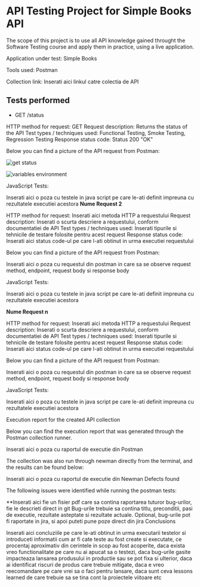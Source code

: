 # API Testing Project for **Simple Books API**

The scope of this project is to use all API knowledge gained throught the Software Testing course and apply them in practice, using a live application.

Application under test: Simple Books

Tools used: Postman

Collection link: Inserati aici linkul catre colectia de API

## **Tests performed**

- GET /status

HTTP method for request: GET
Request description: Returns the status of the API
Test types / techniques used: Functional Testing, Smoke Testing, Regression Testing
Response status code: Status 200 "OK"

Below you can find a picture of the API request from Postman:

 ![get status](https://github.com/bnicolae1986/Manual_Testing_API/assets/156198321/9df01ec7-6fea-446e-81bc-54b4b1904559)

 ![variables environment](https://github.com/bnicolae1986/Manual_Testing_API/assets/156198321/7d2ef788-8bc2-4cd4-97a1-6a3069bbf62c)

JavaScript Tests:

 Inserati aici o poza cu testele in java script pe care le-ati definit impreuna cu rezultatele executiei acestora
    **Nume Request 2**

   HTTP method for request: Inserati aici metoda HTTP a requestului
    Request description: Inserati o scurta descriere a requestului, conform documentatiei de API
    Test types / techniques used: Inserati tipurile si tehnicile de testare folosite pentru acest request
    Response status code: Inserati aici status code-ul pe care l-ati obtinut in urma executiei requestului

   Below you can find a picture of the API request from Postman:

   Inserati aici o poza cu requestul din postman in care sa se observe request method, endpoint, request body si response body

   JavaScript Tests:

   Inserati aici o poza cu testele in java script pe care le-ati definit impreuna cu rezultatele executiei acestora

   
   **Nume Request n**

   HTTP method for request: Inserati aici metoda HTTP a requestului
    Request description: Inserati o scurta descriere a requestului, conform documentatiei de API
    Test types / techniques used: Inserati tipurile si tehnicile de testare folosite pentru acest request
    Response status code: Inserati aici status code-ul pe care l-ati obtinut in urma executiei requestului

   Below you can find a picture of the API request from Postman:

   Inserati aici o poza cu requestul din postman in care sa se observe request method, endpoint, request body si response body

   JavaScript Tests:

   Inserati aici o poza cu testele in java script pe care le-ati definit impreuna cu rezultatele executiei acestora

Execution report for the created API collection

Below you can find the execution report that was generated through the Postman collection runner.

Inserati aici o poza cu raportul de executie din Postman

The collection was also run through newman directly from the terminal, and the results can be found below:

Inserati aici o poza cu raportul de executie din Newman
Defects found

The following issues were identified while running the postman tests:

**Inserati aici fie un fisier pdf care sa contina raportarea tuturor bug-urilor, fie le descrieti direct in git Bug-urile trebuie sa contina titlu, preconditii, pasi de executie, rezultate asteptate si rezultate actuale. Optional, bug-urile pot fi raportate in jira, si apoi puteti pune poze direct din jira
Conclusions

Inserati aici concluziile pe care le-ati obtinut in urma executarii testelor si introduceti informatii cum ar fi cate teste au fost create si executate, ce procentaj aproximativ din cerintele in scop au fost acoperite, daca exista vreo functionalitate pe care nu ai apucat sa o testezi, daca bug-urile gasite impacteaza lansarea produsului in productie sau se pot fixa si ulterior, daca ai identificat riscuri de produs care trebuie mitigate, daca e vreo reecomandare pe care vrei sa o faci pentru lansare, daca sunt ceva lessons learned de care trebuie sa se tina cont la proiectele viitoare etc
